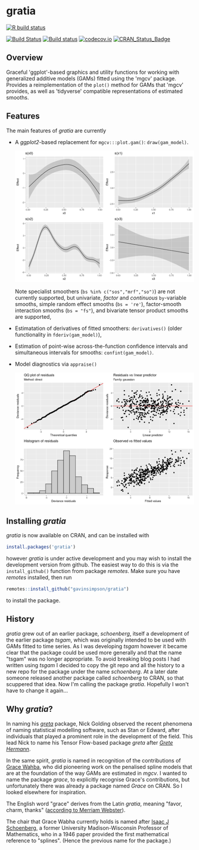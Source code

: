 # gratia

<!-- badges: start -->
[![R build status](https://github.com/gavinsimpson/gratia/workflows/R-CMD-check/badge.svg)](https://github.com/gavinsimpson/gratia/actions)
<!-- badges: end -->
[![Build Status](https://travis-ci.org/gavinsimpson/gratia.svg?branch=master)](https://travis-ci.org/gavinsimpson/gratia)
[![Build status](https://ci.appveyor.com/api/projects/status/w7pj8773t5b8fxkb/branch/master?svg=true)](https://ci.appveyor.com/project/gavinsimpson/gratia/branch/master)
[![codecov.io](https://codecov.io/gh/gavinsimpson/gratia/branch/master/graph/badge.svg)](https://codecov.io/gh/gavinsimpson/gratia)
[![CRAN\_Status\_Badge](http://www.r-pkg.org/badges/version/gratia)](https://cran.r-project.org/package=gratia)
<!-- badges: end -->

## Overview

Graceful 'ggplot'-based graphics and utility functions for working with generalized additive models (GAMs) fitted using the 'mgcv' package. Provides a reimplementation of the `plot()` method for GAMs that 'mgcv' provides, as well as 'tidyverse' compatible representations of estimated smooths.

## Features

The main features of *gratia* are currently

* A *ggplot2*-based replacement for `mgcv:::plot.gam()`: `draw(gam_model)`.

    ![Estimated smooths from a GAM](man/figures/draw-gam-figure.png)

    Note specialist smoothers (`bs %in% c("sos","mrf","so")`) are not currently supported, but univariate, *factor* and *continuous* `by`-variable smooths, simple random effect smooths (`bs = 're'`), factor-smooth interaction smooths (`bs = "fs"`), and bivariate tensor product smooths are supported,

* Estimatation of derivatives of fitted smoothers: `derivatives()` (older functionality in `fderiv(gam_model)`),

* Estimation of point-wise across-the-function confidence intervals and simultaneous intervals for smooths: `confint(gam_model)`.

* Model diagnostics via `appraise()`

    ![Model diagnostics figure](man/figures/appraise-figure.png)

## Installing *gratia*

*gratia* is now available on CRAN, and can be installed with

```r
install.packages('gratia')
```

however *gratia* is under active development and you may wish to install the development version from github. The easiest way to do this is via the `install_github()` function from package *remotes*. Make sure you have *remotes* installed, then run

```r
remotes::install_github("gavinsimpson/gratia")
```

to install the package.

## History

*gratia* grew out of an earlier package, *schoenberg*, itself a development of the earlier package *tsgam*, which was originally intended to be used with GAMs fitted to time series. As I was developing *tsgam* however it became clear that the package could be used more generally and that the name "tsgam" was no longer appropriate. To avoid breaking blog posts I had written using *tsgam* I decided to copy the git repo and all the history to a new repo for the package under the name *schoenberg*. At a later date someone released another package called *schoenberg* to CRAN, so that scuppered that idea. Now I'm calling the package *gratia*. Hopefully I won't have to change it again…

## Why *gratia*?

In naming his [*greta*](https://github.com/greta-dev/greta) package, Nick Golding observed the recent phenomena of naming statistical modelling software, such as Stan or Edward, after individuals that played a prominent role in the development of the field. This lead Nick to name his Tensor Flow-based package *greta* after [*Grete Hermann*](https://greta-stats.org/articles/webpages/why_greta.html).

In the same spirit, *gratia* is named in recognition of the contributions of [Grace Wahba](https://en.wikipedia.org/wiki/Grace_Wahba), who did pioneering work on the penalised spline models that are at the foundation of the way GAMs are estimated in *mgcv*. I wanted to name the package *grace*, to explicitly recognise Grace's contributions, but unfortunately there was already a package named *Grace* on CRAN. So I looked elsewhere for inspiration.

The English word "grace" derives from the Latin *gratia*, meaning "favor, charm, thanks" ([according to Merriam Webster](https://www.merriam-webster.com/dictionary/grace)).

The chair that Grace Wabha currently holds is named after [Isaac J Schoenberg](https://en.wikipedia.org/wiki/Isaac_Jacob_Schoenberg), a former University Madison-Wisconsin Professor of Mathematics, who in a 1946 paper provided the first mathematical reference to "splines". (Hence the previous name for the package.)
